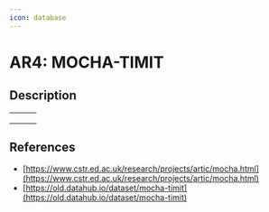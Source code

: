 ```yaml
---
icon: database
---
```


# AR4: MOCHA-TIMIT

## Description



|   |   |   |
| - | - | - |
|   |   |   |
|   |   |   |
|   |   |   |



## References

* [https://www.cstr.ed.ac.uk/research/projects/artic/mocha.html](https://www.cstr.ed.ac.uk/research/projects/artic/mocha.html)
* [https://old.datahub.io/dataset/mocha-timit](https://old.datahub.io/dataset/mocha-timit)
